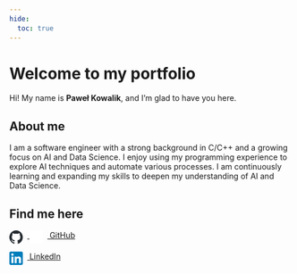 ```yaml
---
hide:
  toc: true
---
```


# Welcome to my portfolio

Hi! My name is **Paweł Kowalik**, and I’m glad to have you here. 

## About me

I am a software engineer with a strong background in C/C++ and a growing focus on AI and Data Science. 
I enjoy using my programming experience to explore AI techniques and automate various processes. 
I am continuously learning and expanding my skills to deepen my understanding of AI and Data Science.

## Find me here

[<img src="./assets/github-light.svg#only-light" width="24" style="vertical-align:top; margin-right:8px;"> 
 <img src="./assets/github-dark.svg#only-dark" width="24" style="vertical-align:top; margin-right:8px;">
 GitHub](https://github.com/pawelkowalik2)

[<img src="assets/linkedin.svg" width="24" style="vertical-align:top; margin-right:8px;"> LinkedIn](https://www.linkedin.com/in/paweł-kowalik-5816b5166/)
